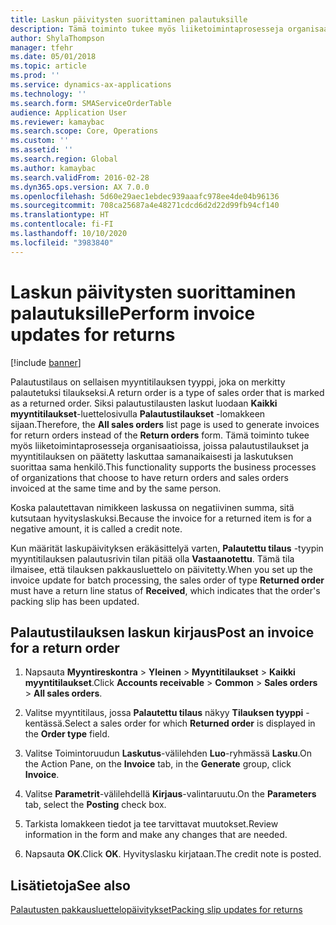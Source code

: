 ```yaml
---
title: Laskun päivitysten suorittaminen palautuksille
description: Tämä toiminto tukee myös liiketoimintaprosesseja organisaatioissa, joissa palautustilaukset ja myyntitilauksen on päätetty laskuttaa samanaikaisesti ja laskutuksen suorittaa sama henkilö.
author: ShylaThompson
manager: tfehr
ms.date: 05/01/2018
ms.topic: article
ms.prod: ''
ms.service: dynamics-ax-applications
ms.technology: ''
ms.search.form: SMAServiceOrderTable
audience: Application User
ms.reviewer: kamaybac
ms.search.scope: Core, Operations
ms.custom: ''
ms.assetid: ''
ms.search.region: Global
ms.author: kamaybac
ms.search.validFrom: 2016-02-28
ms.dyn365.ops.version: AX 7.0.0
ms.openlocfilehash: 5d60e29aec1ebdec939aaafc978ee4de04b96136
ms.sourcegitcommit: 708ca25687a4e48271cdcd6d2d22d99fb94cf140
ms.translationtype: HT
ms.contentlocale: fi-FI
ms.lasthandoff: 10/10/2020
ms.locfileid: "3983840"
---
```

# <a name="perform-invoice-updates-for-returns"></a><span data-ttu-id="d7224-103">Laskun päivitysten suorittaminen palautuksille</span><span class="sxs-lookup"><span data-stu-id="d7224-103">Perform invoice updates for returns</span></span> 

[!include [banner](../includes/banner.md)]


<span data-ttu-id="d7224-104">Palautustilaus on sellaisen myyntitilauksen tyyppi, joka on merkitty palautetuksi tilaukseksi.</span><span class="sxs-lookup"><span data-stu-id="d7224-104">A return order is a type of sales order that is marked as a returned order.</span></span> <span data-ttu-id="d7224-105">Siksi palautustilausten laskut luodaan **Kaikki myyntitilaukset**-luettelosivulla **Palautustilaukset** -lomakkeen sijaan.</span><span class="sxs-lookup"><span data-stu-id="d7224-105">Therefore, the **All sales orders** list page is used to generate invoices for return orders instead of the **Return orders** form.</span></span> <span data-ttu-id="d7224-106">Tämä toiminto tukee myös liiketoimintaprosesseja organisaatioissa, joissa palautustilaukset ja myyntitilauksen on päätetty laskuttaa samanaikaisesti ja laskutuksen suorittaa sama henkilö.</span><span class="sxs-lookup"><span data-stu-id="d7224-106">This functionality supports the business processes of organizations that choose to have return orders and sales orders invoiced at the same time and by the same person.</span></span>

<span data-ttu-id="d7224-107">Koska palautettavan nimikkeen laskussa on negatiivinen summa, sitä kutsutaan hyvityslaskuksi.</span><span class="sxs-lookup"><span data-stu-id="d7224-107">Because the invoice for a returned item is for a negative amount, it is called a credit note.</span></span>

<span data-ttu-id="d7224-108">Kun määrität laskupäivityksen eräkäsittelyä varten, **Palautettu tilaus** -tyypin myyntitilauksen palautusrivin tilan pitää olla **Vastaanotettu**. Tämä tila ilmaisee, että tilauksen pakkausluettelo on päivitetty.</span><span class="sxs-lookup"><span data-stu-id="d7224-108">When you set up the invoice update for batch processing, the sales order of type **Returned order** must have a return line status of **Received**, which indicates that the order's packing slip has been updated.</span></span>

## <a name="post-an-invoice-for-a-return-order"></a><span data-ttu-id="d7224-109">Palautustilauksen laskun kirjaus</span><span class="sxs-lookup"><span data-stu-id="d7224-109">Post an invoice for a return order</span></span>

1.  <span data-ttu-id="d7224-110">Napsauta **Myyntireskontra** \> **Yleinen** \> **Myyntitilaukset** \> **Kaikki myyntitilaukset**.</span><span class="sxs-lookup"><span data-stu-id="d7224-110">Click **Accounts receivable** \> **Common** \> **Sales orders** \> **All sales orders**.</span></span>

2.  <span data-ttu-id="d7224-111">Valitse myyntitilaus, jossa **Palautettu tilaus** näkyy **Tilauksen tyyppi** -kentässä.</span><span class="sxs-lookup"><span data-stu-id="d7224-111">Select a sales order for which **Returned order** is displayed in the **Order type** field.</span></span>

3.  <span data-ttu-id="d7224-112">Valitse Toimintoruudun **Laskutus**-välilehden **Luo**-ryhmässä **Lasku**.</span><span class="sxs-lookup"><span data-stu-id="d7224-112">On the Action Pane, on the **Invoice** tab, in the **Generate** group, click **Invoice**.</span></span>

4.  <span data-ttu-id="d7224-113">Valitse **Parametrit**-välilehdellä **Kirjaus**-valintaruutu.</span><span class="sxs-lookup"><span data-stu-id="d7224-113">On the **Parameters** tab, select the **Posting** check box.</span></span>

5.  <span data-ttu-id="d7224-114">Tarkista lomakkeen tiedot ja tee tarvittavat muutokset.</span><span class="sxs-lookup"><span data-stu-id="d7224-114">Review information in the form and make any changes that are needed.</span></span>

6.  <span data-ttu-id="d7224-115">Napsauta **OK**.</span><span class="sxs-lookup"><span data-stu-id="d7224-115">Click **OK**.</span></span> <span data-ttu-id="d7224-116">Hyvityslasku kirjataan.</span><span class="sxs-lookup"><span data-stu-id="d7224-116">The credit note is posted.</span></span>

## <a name="see-also"></a><span data-ttu-id="d7224-117">Lisätietoja</span><span class="sxs-lookup"><span data-stu-id="d7224-117">See also</span></span>

[<span data-ttu-id="d7224-118">Palautusten pakkausluettelopäivitykset</span><span class="sxs-lookup"><span data-stu-id="d7224-118">Packing slip updates for returns</span></span>](packing-slip-updates-returns.md)

  


